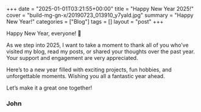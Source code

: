 +++
date = "2025-01-01T03:21:55+00:00"
title = "Happy New Year 2025!"
cover = "build-mg-gn-x/20190723_013910_y7yald.jpg"
summary = "Happy New Year!"
categories = ["Blog"]
tags = []
layout = "post"
+++

Happy New Year, everyone! 🎉

As we step into 2025, I want to take a moment to thank all of you who’ve visited my blog, read my posts, or shared your thoughts over the past year. Your support and engagement are very appreciated.

Here’s to a new year filled with exciting projects, fun hobbies, and unforgettable moments. Wishing you all a fantastic year ahead.

Let’s make it a great one together!

### John
